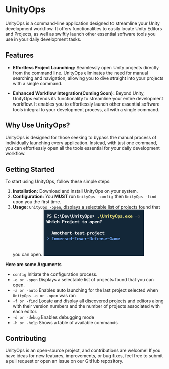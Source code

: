 # UnityOps

UnityOps is a command-line application designed to streamline your Unity development workflow. It offers functionalities to easily locate Unity Editors and Projects, as well as swiftly launch other essential software tools you use in your daily development tasks.

## Features

- **Effortless Project Launching:** Seamlessly open Unity projects directly from the command line. UnityOps eliminates the need for manual searching and navigation, allowing you to dive straight into your projects with a single command.

- **Enhanced Workflow Integration(Coming Soon):** Beyond Unity, UnityOps extends its functionality to streamline your entire development workflow. It enables you to effortlessly launch other essential software tools integral to your development process, all with a single command.

## Why Use UnityOps?

UnityOps is designed for those seeking to bypass the manual process of individually launching every application. Instead, with just one command, you can effortlessly open all the tools essential for your daily development workflow.

## Getting Started

To start using UnityOps, follow these simple steps:

1. **Installation:** Download and install UnityOps on your system.
2. **Configuration:** You **MUST** run `UnityOps -config` then `UnityOps -find` upon you the first time.
3. **Usage:** `UnityOps -open`, displays a selectable list of projects found that you can open.
   ![selectable list of projects found, that you can open.](ProjectSelection.png)

**Here are some Arguments**<br/>

- `config` Initiate the configuration process.<br/>
- `-o or -open` Displays a selectable list of projects found that you can open.<br/>
- `-a or -auto` Enables auto launching for the last project selected when `UnityOps -o or -open` was ran<br/>
- `-f or -find` Locate and display all discovered projects and editors along with their version numbers and the number of projects associated with each editor.<br/>
- `-d or -debug` Enables debugging mode<br/>
- `-h or -help` Shows a table of available commands<br/>

## Contributing

UnityOps is an open-source project, and contributions are welcome! If you have ideas for new features, improvements, or bug fixes, feel free to submit a pull request or open an issue on our GitHub repository.
